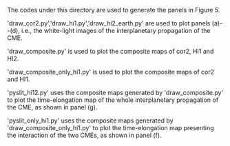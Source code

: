 The codes under this directory are used to generate the panels in Figure 5.

'draw_cor2.py','draw_hi1.py','draw_hi2_earth.py' are used to plot panels (a)--(d), i.e., the white-light images of the interplanetary propagation of the CME.

'draw_composite.py' is used to plot the composite maps of cor2, HI1 and HI2.

'draw_composite_only_hi1.py' is used to plot the composite maps of cor2 and HI1.

'pyslit_hi12.py' uses the composite maps generated by 'draw_composite.py' to plot the time-elongation map of the whole interplanetary propagation of the CME, as shown in panel (g).

'pyslit_only_hi1.py' uses the composite maps generated by 'draw_composite_only_hi1.py' to plot the time-elongation map presenting the interaction of the two CMEs, as shown in panel (f).

